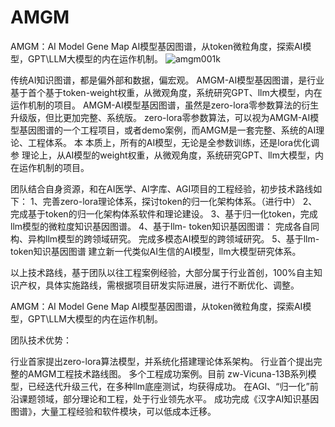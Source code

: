 # AMGM
AMGM：AI Model Gene Map
AI模型基因图谱，从token微粒角度，探索AI模型，GPT\LLM大模型的内在运作机制。
![amgm001k](https://github.com/ziwang-com/AMGM/assets/11691791/b5bd2b5b-8dba-4fb5-98d1-8e653cdd51fb)


传统AI知识图谱，都是偏外部和数据，偏宏观。
AMGM-AI模型基因图谱，是行业基于首个基于token-weight权重，从微观角度，系统研究GPT、llm大模型，内在运作机制的项目。
AMGM-AI模型基因图谱，虽然是zero-lora零参数算法的衍生升级版，但比更加完整、系统版。
zero-lora零参数算法，可以视为AMGM-AI模型基因图谱的一个工程项目，或者demo案例，而AMGM是一套完整、系统的AI理论、工程体系。
本
本质上，所有的AI模型，无论是全参数训练，还是lora优化调参
理论上，从AI模型的weight权重，从微观角度，系统研究GPT、llm大模型，内在运作机制的项目。

团队结合自身资源，和在AI医学、AI字库、AGI项目的工程经验，初步技术路线如下：
1、完善zero-lora理论体系，探讨token的归一化架构体系。（进行中）
2、完成基于token的归一化架构体系软件和理论建设。
3、基于归一化token，完成llm模型的微粒度知识基因图谱。
4、基于llm- token知识基因图谱：
	完成各自同构、异构llm模型的跨领域研究。
	完成多模态AI模型的跨领域研究。
5、基于llm- token知识基因图谱
	建立新一代类似AI生信的AI模型，llm大模型研究体系。

以上技术路线，基于团队以往工程案例经验，大部分属于行业首创，100%自主知识产权，具体实施路线，需根据项目研发实际进展，进行不断优化、调整。

AMGM：AI Model Gene Map
AI模型基因图谱，从token微粒角度，探索AI模型，GPT\LLM大模型的内在运作机制。

团队技术优势：

行业首家提出zero-lora算法模型，并系统化搭建理论体系架构。
行业首个提出完整的AMGM工程技术路线图。
多个工程成功案例。目前 zw-Vicuna-13B系列模型，已经迭代升级三代，在多种llm底座测试，均获得成功。
在AGI、“归一化”前沿课题领域，部分理论和工程，处于行业领先水平。
成功完成《汉字AI知识基因图谱》，大量工程经验和软件模块，可以低成本迁移。
